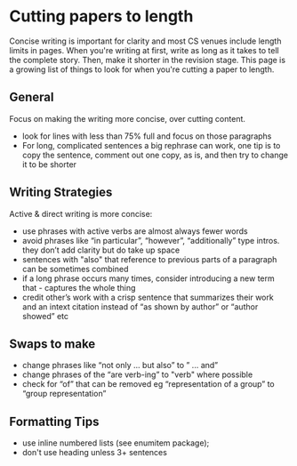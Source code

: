 # Cutting papers to length


Concise writing is important for clarity and most CS venues include length limits in pages. When you're writing at first, write as long as it takes to tell the complete story. Then, make it shorter in the revision stage.  This page is a growing list of things to look for when you're cutting a paper to length.  

## General

Focus on making the writing more concise, over cutting content.
<!-- most of it will be sentence-level fixes over content cutting -->
- look for lines with less than 75% full and focus on those paragraphs
- For long, complicated sentences a big rephrase can work, one tip is to copy the sentence, comment out one copy, as is, and then try to change it to be shorter

## Writing  Strategies

Active & direct writing is more concise:
- use phrases with active verbs are almost always fewer words
- avoid phrases like “in particular”, “however”, “additionally” type intros. they don’t add clarity but do take up space
- sentences with "also" that reference to previous parts of a paragraph can be sometimes combined
- if a long phrase occurs many times, consider introducing a new term that - captures the whole thing  
- credit other’s work with a crisp sentence that summarizes their work and an intext citation instead of “as shown by author” or “author showed” etc

## Swaps to make

- change phrases like “not only ... but also” to ” ... and”
- change phrases of the “are verb-ing” to "verb" where possible
- check for “of”  that can be removed eg “representation of a group” to “group representation”

## Formatting Tips

- use inline numbered lists (see enumitem package);
- don't use heading unless 3+ sentences
